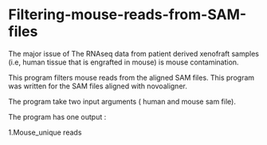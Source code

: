 # Filtering-mouse-reads-from-SAM-files

The major issue of The RNAseq data from patient derived xenofraft samples (i.e, human tissue that is engrafted in mouse) is mouse contamination. 

This program filters  mouse reads  from the aligned SAM files. This program was written for the SAM files aligned with novoaligner.

The program take two input arguments ( human and mouse sam file).

The program has one output :

1.Mouse_unique reads 
